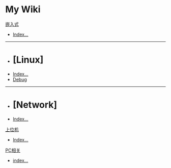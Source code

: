 # My Wiki

[嵌入式]()

  * [Index...](Technology/index.md)
  - - - -
  * # [Linux]
  * [Index...](Technology/Linux/index.md)
  * [Debug](Technology/Linux/Debug/index.md)
  - - - -
  * # [Network]
  * [Index...](Technology/Network/index.md)

[上位机]()

  * [Index...](Travel/index.md)

[PC相关]()
  * [index...](Travel/index.md)
